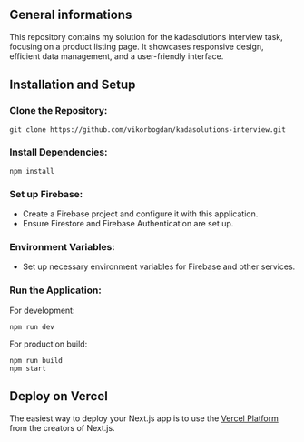 ## General informations

This repository contains my solution for the kadasolutions interview task, focusing on a product listing page. It showcases responsive design, efficient data management, and a user-friendly interface.

## Installation and Setup

### Clone the Repository:

    git clone https://github.com/vikorbogdan/kadasolutions-interview.git

### Install Dependencies:

    npm install

### Set up Firebase:

- Create a Firebase project and configure it with this application.
- Ensure Firestore and Firebase Authentication are set up.

### Environment Variables:

- Set up necessary environment variables for Firebase and other services.

### Run the Application:

For development:

    npm run dev

For production build:

    npm run build
    npm start

## Deploy on Vercel

The easiest way to deploy your Next.js app is to use the [Vercel Platform](https://vercel.com/new?utm_medium=default-template&filter=next.js&utm_source=create-next-app&utm_campaign=create-next-app-readme) from the creators of Next.js.
